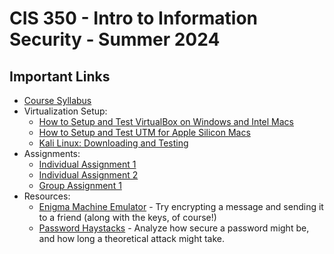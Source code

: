 # CIS 350 - Intro to Information Security - Summer 2024

## Important Links

* [Course Syllabus](SYLLABUS.md)
* Virtualization Setup:
  * [How to Setup and Test VirtualBox on Windows and Intel Macs](VIRTUALBOX.md)
  * [How to Setup and Test UTM for Apple Silicon Macs](UTM.md)
  * [Kali Linux: Downloading and Testing](KALI.md)
* Assignments:
  * [Individual Assignment 1](I_ASSIGN1.md)
  * [Individual Assignment 2](I_ASSIGN2.md)
  * [Group Assignment 1](G_ASSIGN1.md)
* Resources:
  * [Enigma Machine Emulator](https://www.101computing.net/enigma-machine-emulator/) - Try encrypting a message and sending it to a friend (along with the keys, of course!)
  * [Password Haystacks](https://www.grc.com/haystack.htm) - Analyze how secure a password might be, and how long a theoretical attack might take.
  